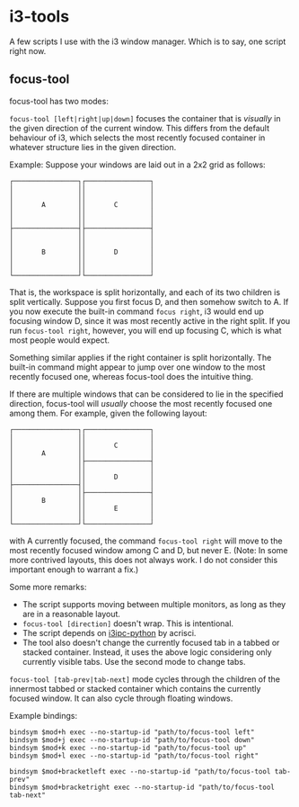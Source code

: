 # i3-tools
A few scripts I use with the i3 window manager. Which is to say, one script
right now.

## focus-tool

focus-tool has two modes:

`focus-tool [left|right|up|down]` focuses the container that is *visually* in
the given direction of the current window. This differs from the default
behaviour of i3, which selects the most recently focused container in whatever
structure lies in the given direction.

Example: Suppose your windows are laid out in a 2x2 grid as follows:

    ┌────────────────┐┌────────────────┐
    │                ││                │
    │                ││                │
    │       A        ││       C        │
    │                ││                │
    │                ││                │
    ├────────────────┤├────────────────┤
    │                ││                │
    │                ││                │
    │       B        ││       D        │
    │                ││                │
    │                ││                │
    └────────────────┘└────────────────┘

That is, the workspace is split horizontally, and each of its two children is
split vertically. Suppose you first focus D, and then somehow switch to A.
If you now execute the built-in command `focus right`, i3 would end up focusing
window D, since it was most recently active in the right split.
If you run `focus-tool right`, however, you will end up focusing C, which is
what most people would expect.

Something similar applies if the right container is split horizontally. The
built-in command might appear to jump over one window to the most recently
focused one, whereas focus-tool does the intuitive thing.

If there are multiple windows that can be considered to lie in the specified
direction, focus-tool will *usually* choose the most recently focused one
among them. For example, given the following layout:

    ┌────────────────┐┌────────────────┐
    │                ││                │
    │                ││       C        │
    │       A        ││                │
    │                │├────────────────┤
    │                ││                │
    │                ││       D        │
    ├────────────────┤│                │
    │                │├────────────────┤
    │       B        ││                │
    │                ││       E        │
    │                ││                │
    └────────────────┘└────────────────┘

with A currently focused, the command `focus-tool right` will move to the most
recently focused window among C and D, but never E.
(Note: In some more contrived layouts, this does not always work. I do not
consider this important enough to warrant a fix.)

Some more remarks:
 - The script supports moving between multiple monitors, as long as they are
   in a reasonable layout.
 - `focus-tool [direction]` doesn't wrap. This is intentional.
 - The script depends on
   [i3ipc-python](https://github.com/acrisci/i3ipc-python) by acrisci.
 - The tool also doesn't change the currently focused tab in a tabbed or stacked
   container. Instead, it uses the above logic considering only currently
   visible tabs. Use the second mode to change tabs.


`focus-tool [tab-prev|tab-next]` mode cycles through the children of the
innermost tabbed or stacked container which contains the currently focused
window. It can also cycle through floating windows. 


Example bindings:

    bindsym $mod+h exec --no-startup-id "path/to/focus-tool left"
    bindsym $mod+j exec --no-startup-id "path/to/focus-tool down"
    bindsym $mod+k exec --no-startup-id "path/to/focus-tool up"
    bindsym $mod+l exec --no-startup-id "path/to/focus-tool right"

    bindsym $mod+bracketleft exec --no-startup-id "path/to/focus-tool tab-prev"
    bindsym $mod+bracketright exec --no-startup-id "path/to/focus-tool tab-next"
